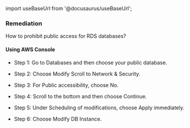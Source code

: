 import useBaseUrl from '@docusaurus/useBaseUrl';

### Remediation
How to prohibit public access for RDS databases?

#### Using AWS Console

- Step 1: Go to Databases and then choose your public database.

- Step 2: Choose Modify Scroll to Network & Security.

- Step 3: For Public accessibility, choose No.

- Step 4: Scroll to the bottom and then choose Continue.

- Step 5: Under Scheduling of modifications, choose Apply immediately.

- Step 6: Choose Modify DB Instance.